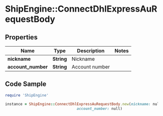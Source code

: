 # ShipEngine::ConnectDhlExpressAuRequestBody

## Properties

Name | Type | Description | Notes
------------ | ------------- | ------------- | -------------
**nickname** | **String** | Nickname | 
**account_number** | **String** | Account number | 

## Code Sample

```ruby
require 'ShipEngine'

instance = ShipEngine::ConnectDhlExpressAuRequestBody.new(nickname: null,
                                 account_number: null)
```


